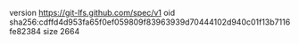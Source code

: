version https://git-lfs.github.com/spec/v1
oid sha256:cdffd4d953fa65f0ef059809f83963939d70444102d940c01f13b7116fe82384
size 2664
